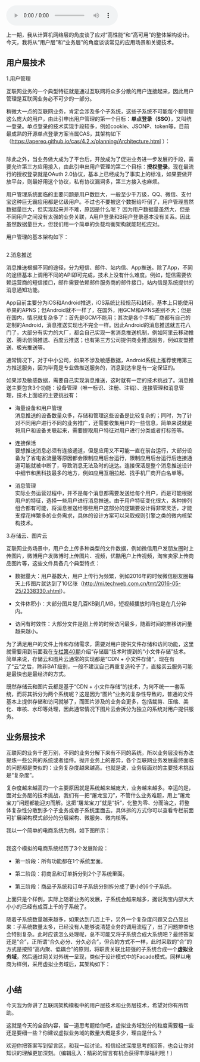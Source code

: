 <audio title="43 _ 互联网架构模板：“用户层”和“业务层”技术" src="https://static001.geekbang.org/resource/audio/fa/05/fa81911854264a9c7ed8d21309e10905.mp3" controls="controls"></audio> 
<p>上一期，我从计算机网络层的角度谈了应对“高性能”和“高可用”的整体架构设计。今天，我将从<span class="orange">“用户层”和“业务层”的角度谈谈常见的应用场景和关键技术</span>。</p><h2>用户层技术</h2><p>1.用户管理</p><p>互联网业务的一个典型特征就是通过互联网将众多分散的用户连接起来，因此用户管理是互联网业务必不可少的一部分。</p><p>稍微大一点的互联网业务，肯定会涉及多个子系统，这些子系统不可能每个都管理这么庞大的用户，由此引申出用户管理的第一个目标：<strong>单点登录（SSO）</strong>，又叫统一登录。单点登录的技术实现手段较多，例如cookie、JSONP、token等，目前最成熟的开源单点登录方案当属CAS，其架构如下（<a href="https://apereo.github.io/cas/4.2.x/planning/Architecture.html">https://apereo.github.io/cas/4.2.x/planning/Architecture.html</a> ）：</p><p><img src="https://static001.geekbang.org/resource/image/26/e3/269ca104c464b2f6f50ec922059f38e3.jpg" alt=""></p><p>除此之外，当业务做大成为了平台后，开放成为了促进业务进一步发展的手段，需要允许第三方应用接入，由此引申出用户管理的第二个目标：<strong>授权登录</strong>。现在最流行的授权登录就是OAuth 2.0协议，基本上已经成为了事实上的标准，如果要做开放平台，则最好用这个协议，私有协议漏洞多，第三方接入也麻烦。</p><p>用户管理系统面临的主要问题是用户数巨大，一般至少千万级，QQ、微信、支付宝这种巨无霸应用都是亿级用户。不过也不要被这个数据给吓倒了，用户管理虽然数据量巨大，但实现起来并不难，原因是什么呢？ 因为用户数据量虽然大，但是不同用户之间没有太强的业务关联，A用户登录和B用户登录基本没有关系。因此虽然数据量巨大，但我们用一个简单的负载均衡架构就能轻松应对。</p><!-- [[[read_end]]] --><p>用户管理的基本架构如下：</p><p><img src="https://static001.geekbang.org/resource/image/7b/44/7be5df741d80ca864542ce12c0b98544.jpg" alt=""></p><p>2.消息推送</p><p>消息推送根据不同的途径，分为短信、邮件、站内信、App推送。除了App，不同的途径基本上调用不同的API即可完成，技术上没有什么难度。例如，短信需要依赖运营商的短信接口，邮件需要依赖邮件服务商的邮件接口，站内信是系统提供的消息通知功能。</p><p>App目前主要分为iOS和Android推送，iOS系统比较规范和封闭，基本上只能使用苹果的APNS；但Android就不一样了，在国外，用GCM和APNS差别不大；但是在国内，情况就复杂多了：首先是GCM不能用；其次是各个手机厂商都有自己的定制的Android，消息推送实现也不完全一样。因此Android的消息推送就五花八门了，大部分有实力的大厂，都会自己实现一套消息推送机制，例如阿里云移动推送、腾讯信鸽推送、百度云推送；也有第三方公司提供商业推送服务，例如友盟推送、极光推送等。</p><p>通常情况下，对于中小公司，如果不涉及敏感数据，Android系统上推荐使用第三方推送服务，因为毕竟是专业做推送服务的，消息到达率是有一定保证的。</p><p>如果涉及敏感数据，需要自己实现消息推送，这时就有一定的技术挑战了。消息推送主要包含3个功能：设备管理（唯一标识、注册、注销）、连接管理和消息管理，技术上面临的主要挑战有：</p><ul>
<li>
<p>海量设备和用户管理﻿<br>
﻿消息推送的设备数量众多，存储和管理这些设备是比较复杂的；同时，为了针对不同用户进行不同的业务推广，还需要收集用户的一些信息，简单来说就是将用户和设备关联起来，需要提取用户特征对用户进行分类或者打标签等。</p>
</li>
<li>
<p>连接保活﻿<br>
﻿要想推送消息必须有连接通道，但是应用又不可能一直在前台运行，大部分设备为了省电省流量等原因都会限制应用后台运行，限制应用后台运行后连接通道可能就被中断了，导致消息无法及时的送达。连接保活是整个消息推送设计中细节和黑科技最多的地方，例如应用互相拉起、找手机厂商开白名单等。</p>
</li>
<li>
<p>消息管理﻿<br>
﻿实际业务运营过程中，并不是每个消息都需要发送给每个用户，而是可能根据用户的特征，选择一些用户进行消息推送。由于用户特征变化很大，各种排列组合都有可能，将消息推送给哪些用户这部分的逻辑要设计得非常灵活，才能支撑花样繁多的业务需求，具体的设计方案可以采取规则引擎之类的微内核架构技术。</p>
</li>
</ul><p>3.存储云、图片云</p><p>互联网业务场景中，用户会上传多种类型的文件数据，例如微信用户发朋友圈时上传图片，微博用户发微博时上传图片、视频，优酷用户上传视频，淘宝卖家上传商品图片等，这些文件具备几个典型特点：</p><ul>
<li>
<p>数据量大：用户基数大，用户上传行为频繁，例如2016年的时候微信朋友圈每天上传图片就达到了10亿张（<a href="http://mi.techweb.com.cn/tmt/2016-05-25/2338330.shtml">http://mi.techweb.com.cn/tmt/2016-05-25/2338330.shtml</a>）。</p>
</li>
<li>
<p>文件体积小：大部分图片是几百KB到几MB，短视频播放时间也是在几分钟内。</p>
</li>
<li>
<p>访问有时效性：大部分文件是刚上传的时候访问最多，随着时间的推移访问量越来越小。</p>
</li>
</ul><p>为了满足用户的文件上传和存储需求，需要对用户提供文件存储和访问功能，这里就需要用到前面我在<a href="http://time.geekbang.org/column/article/11947">专栏第40期</a>介绍“存储层”技术时提到的“小文件存储”技术。简单来说，存储云和图片云通常的实现都是“CDN + 小文件存储”，现在有了“云”之后，除非BAT级别，一般不建议自己再重复造轮子了，直接买云服务可能是最快也是最经济的方式。</p><p>既然存储云和图片云都是基于“CDN + 小文件存储”的技术，为何不统一一套系统，而将其拆分为两个系统呢？这是因为“图片”业务的复杂性导致的，普通的文件基本上提供存储和访问就够了，而图片涉及的业务会更多，包括裁剪、压缩、美化、审核、水印等处理，因此通常情况下图片云会拆分为独立的系统对用户提供服务。</p><h2>业务层技术</h2><p>互联网的业务千差万别，不同的业务分解下来有不同的系统，所以业务层没有办法提炼一些公共的系统或者组件。抛开业务上的差异，各个互联网业务发展最终面临的问题都是类似的：业务复杂度越来越高。也就是说，业务层面对的主要技术挑战是“复杂度”。</p><p>复杂度越来越高的一个主要原因就是系统越来越庞大，业务越来越多。幸运的是，面对业务层的技术挑战，我们有一把“屠龙宝刀”，不管什么业务难题，用上“屠龙宝刀”问题都能迎刃而解。这把“屠龙宝刀”就是“拆”，化整为零、分而治之，将整体复杂性分散到多个子业务或者子系统里面去。具体拆的方式你可以查看专栏前面可扩展架构模式部分的分层架构、微服务、微内核等。</p><p>我以一个简单的电商系统为例，如下图所示：</p><p><img src="https://static001.geekbang.org/resource/image/5e/dd/5e116ec39edb4d5097aafb91f6be0bdd.jpg" alt=""></p><p>我这个模拟的电商系统经历了3个发展阶段：</p><ul>
<li>
<p>第一阶段：所有功能都在1个系统里面。</p>
</li>
<li>
<p>第二阶段：将商品和订单拆分到2个子系统里面。</p>
</li>
<li>
<p>第三阶段：商品子系统和订单子系统分别拆分成了更小的6个子系统。</p>
</li>
</ul><p>上面只是个样例，实际上随着业务的发展，子系统会越来越多，据说淘宝内部大大小小的已经有成百上千的子系统了。</p><p>随着子系统数量越来越多，如果达到几百上千，另外一个复杂度问题又会凸显出来：子系统数量太多，已经没有人能够说清楚业务的调用流程了，出了问题排查也会特别复杂。此时应该怎么处理呢，总不可能又将子系统合成大系统吧？最终答案还是“合”，正所谓“合久必分、分久必合”，但合的方式不一样，此时采取的“合”的方式是按照“高内聚、低耦合”的原则，将职责关联比较强的子系统合成一个<strong>虚拟业务域</strong>，然后通过网关对外统一呈现，类似于设计模式中的Facade模式。同样以电商为样例，采用虚拟业务域后，其架构如下：</p><p><img src="https://static001.geekbang.org/resource/image/a9/19/a9yyc85ceaa34ccc8fe2d5e1246b8d19.jpg" alt=""></p><h2>小结</h2><p>今天我为你讲了互联网架构模板中的用户层技术和业务层技术，希望对你有所帮助。</p><p>这就是今天的全部内容，留一道思考题给你吧，虚拟业务域划分的粒度需要粗一些还是要细一些？你建议虚拟业务域的数量大概是多少，理由是什么？</p><p>欢迎你把答案写到留言区，和我一起讨论。相信经过深度思考的回答，也会让你对知识的理解更加深刻。（编辑乱入：精彩的留言有机会获得丰厚福利哦！）</p>